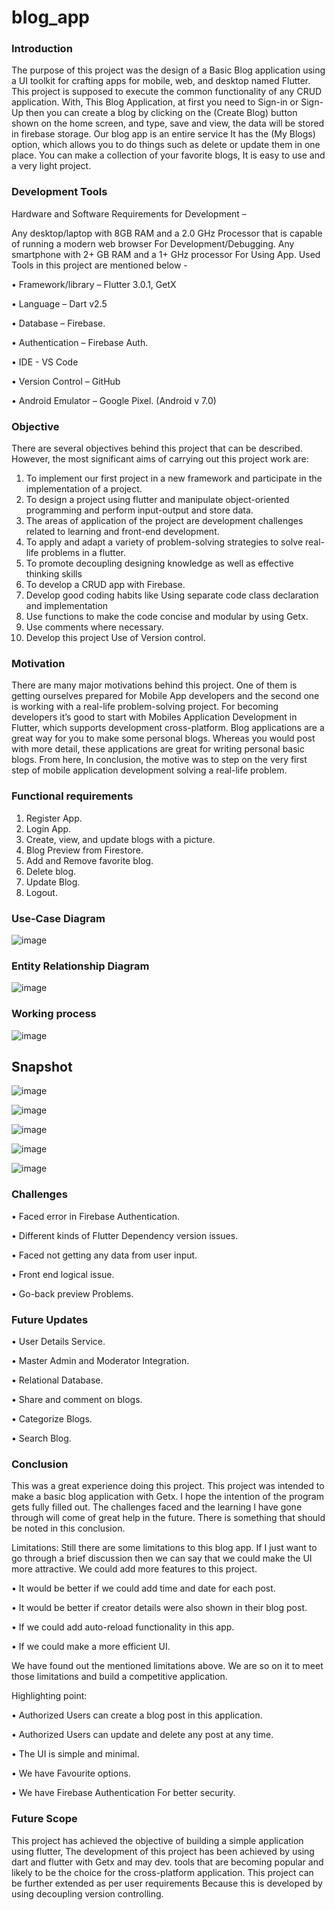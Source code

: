 # blog_app

### Introduction

The purpose of this project was the design of a Basic Blog application using a UI toolkit for crafting apps for mobile, web, and desktop named Flutter. This project is supposed to execute the common functionality of any CRUD application. With, This Blog Application, at first you need to Sign-in or Sign-Up then you can create a blog by clicking on the (Create Blog) button shown on the home screen, and type, save and view, the data will be stored in firebase storage. Our blog app is an entire service It has the (My Blogs) option, which allows you to do things such as delete or update them in one place. You can make a collection of your favorite blogs, It is easy to use and a very light project.

### Development Tools

Hardware and Software Requirements for Development –

Any desktop/laptop with 8GB RAM and a 2.0 GHz Processor that is capable of running a modern web browser For Development/Debugging.
Any smartphone with 2+ GB RAM and a 1+ GHz processor For Using App.
Used Tools in this project are mentioned below -

  •	Framework/library – Flutter 3.0.1, GetX
  
  •	Language – Dart v2.5
  
  •	Database – Firebase.
  
  •	Authentication – Firebase Auth.
  
  •	IDE - VS Code
  
  •	Version Control – GitHub
  
  •	Android Emulator – Google Pixel. (Android v 7.0)



 ### Objective

There are several objectives behind this project that can be described. However, the most significant aims of carrying out this project work are:

1.	To implement our first project in a new framework and participate in the implementation of a project.
2.	To design a project using flutter and manipulate object-oriented programming and perform input-output and store data.
3.	The areas of application of the project are development challenges related to learning and front-end development.
4.	To apply and adapt a variety of problem-solving strategies to solve real-life problems in a flutter.
5.	To promote decoupling designing knowledge as well as effective thinking skills
6.	To develop a CRUD app with Firebase.
7.	Develop good coding habits like Using separate code class declaration and implementation
8.	Use functions to make the code concise and modular by using Getx.
9.	Use comments where necessary.
10.	Develop this project Use of Version control.

### Motivation

There are many major motivations behind this project. One of them is getting ourselves prepared for Mobile App developers and the second one is working with a real-life problem-solving project. For becoming developers it’s good to start with Mobiles Application Development in Flutter, which supports development cross-platform. Blog applications are a great way for you to make some personal blogs. Whereas you would post with more detail, these applications are great for writing personal basic blogs. From here, In conclusion, the motive was to step on the very first step of mobile application development solving a real-life problem.

### Functional requirements 

1. Register App. 
2. Login App. 
3. Create, view, and update blogs with a picture.
4. Blog Preview from Firestore. 
5. Add and Remove favorite blog. 
6. Delete blog. 
7. Update Blog.
8. Logout.

### Use-Case Diagram

![image](https://user-images.githubusercontent.com/60839928/175297660-310cce54-1be6-4d15-a748-99cf39b64159.png)

### Entity Relationship Diagram

![image](https://user-images.githubusercontent.com/60839928/175297701-181261a5-ad4c-4ebf-9292-2c7225906cfd.png)

### Working process

![image](https://user-images.githubusercontent.com/60839928/175297954-5b025040-c97f-44c7-ac72-528a95d1c908.png)


## Snapshot

![image](https://user-images.githubusercontent.com/60839928/175298484-22ed93e2-b912-4052-9c39-aa6713d728ec.png)

![image](https://user-images.githubusercontent.com/60839928/175298527-a7bfbcd3-144c-462e-9673-0d198f8c512f.png)

![image](https://user-images.githubusercontent.com/60839928/175298589-c1ee3fa7-b01d-4059-8ce9-a825d28a9ebf.png)

![image](https://user-images.githubusercontent.com/60839928/175299144-1d13a53c-448e-4820-9e1a-9f89b436e787.png)

![image](https://user-images.githubusercontent.com/60839928/175298675-278ba731-89c4-4b2e-bf71-4234d58044f6.png)


### Challenges

  •	Faced error in Firebase Authentication.
  
  •	Different kinds of Flutter Dependency version issues.
  
  •	Faced not getting any data from user input.
  
  •	Front end logical issue.
  
  •	Go-back preview Problems.
  
### Future Updates 

  •	User Details Service.

  •	Master Admin and Moderator Integration.

  •	Relational Database.

  •	Share and comment on blogs.

  •	Categorize Blogs.

  •	Search Blog.

### Conclusion

This was a great experience doing this project. This project was intended to make a basic blog application with Getx. I hope the intention of the program gets fully filled out. The challenges faced and the learning I have gone through will come of great help in the future. There is something that should be noted in this conclusion.

Limitations: Still there are some limitations to this blog app. If I just want to go through a brief discussion then we can say that we could make the UI more attractive. We could add more features to this project.

  •	It would be better if we could add time and date for each post.
  
  •	It would be better if creator details were also shown in their blog post.
  
  •	If we could add auto-reload functionality in this app.
  
  •	If we could make a more efficient UI.
  	
We have found out the mentioned limitations above. We are so on it to meet those limitations and build a competitive application.

Highlighting point:

  •	Authorized Users can create a blog post in this application.
  
  •	Authorized Users can update and delete any post at any time.
  
  •	The UI is simple and minimal.
  
  •	We have Favourite options.
  
  •	We have Firebase Authentication For better security.

### Future Scope

This project has achieved the objective of building a simple application using flutter, The development of this project has been achieved by using dart and flutter with Getx and may dev. tools that are becoming popular and likely to be the choice for the cross-platform application. This project can be further extended as per user requirements Because this is developed by using decoupling version controlling.


